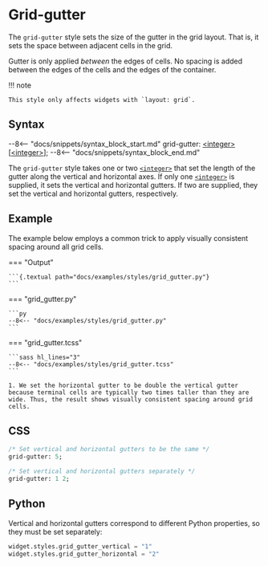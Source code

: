 # Grid-gutter

The `grid-gutter` style sets the size of the gutter in the grid layout.
That is, it sets the space between adjacent cells in the grid.

Gutter is only applied _between_ the edges of cells.
No spacing is added between the edges of the cells and the edges of the container.

!!! note

    This style only affects widgets with `layout: grid`.

## Syntax

--8<-- "docs/snippets/syntax_block_start.md"
grid-gutter: <a href="../../css_types/integer">&lt;integer&gt;</a> [<a href="../../css_types/integer">&lt;integer&gt;</a>];
--8<-- "docs/snippets/syntax_block_end.md"

The `grid-gutter` style takes one or two [`<integer>`](../../css_types/integer.md) that set the length of the gutter along the vertical and horizontal axes.
If only one [`<integer>`](../../css_types/integer.md) is supplied, it sets the vertical and horizontal gutters.
If two are supplied, they set the vertical and horizontal gutters, respectively.

## Example

The example below employs a common trick to apply visually consistent spacing around all grid cells.

=== "Output"

    ```{.textual path="docs/examples/styles/grid_gutter.py"}
    ```

=== "grid_gutter.py"

    ```py
    --8<-- "docs/examples/styles/grid_gutter.py"
    ```

=== "grid_gutter.tcss"

    ```sass hl_lines="3"
    --8<-- "docs/examples/styles/grid_gutter.tcss"
    ```

    1. We set the horizontal gutter to be double the vertical gutter because terminal cells are typically two times taller than they are wide. Thus, the result shows visually consistent spacing around grid cells.

## CSS

```sass
/* Set vertical and horizontal gutters to be the same */
grid-gutter: 5;

/* Set vertical and horizontal gutters separately */
grid-gutter: 1 2;
```

## Python

Vertical and horizontal gutters correspond to different Python properties, so they must be set separately:

```py
widget.styles.grid_gutter_vertical = "1"
widget.styles.grid_gutter_horizontal = "2"
```
